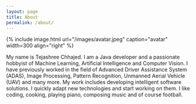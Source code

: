 ```yaml
---
layout: page
title: About
permalink: /about/
---
```


{% include image.html url="/images/avatar.jpeg" caption="avatar" width=300 align="right" %}

My name is Tejashree Chhajed. I am a Java developer and a passionate hobbyist of Machine Learning, Artificial Intelligence and Computer Vision. I have previously worked in the field of Advanced Driver Assistance System (ADAS), Image Processing, Pattern Recognition, Unmanned Aerial Vehicle (UAV) and many more. My work includes developing intelligent software solutions. I quickly adapt new technologies and start working on them. I like coding, cooking, playing piano, composing music and of course football.
